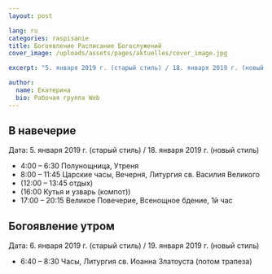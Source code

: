 ```yaml
---
layout: post

lang: ru
categories: raspisanie
title: Богоявление Расписание Богослужений
cover_image: /uploads/assets/pages/aktuelles/cover_image.jpg

excerpt: "5. января 2019 г. (старый стиль) / 18. января 2019 г. (новый стиль)"

author:
  name: Екатерина
  bio: Рабочая группа Web
---
```

## В навечерие
Дата: 5. января 2019 г. (старый стиль) / 18. января 2019 г. (новый стиль)
- 4:00 – 6:30 Полунощница, Утреня
- 8:00 – 11:45 Царские часы, Вечерня, Литургия св. Василия Великого
- (12:00 – 13:45 отдых)
- (16:00 Кутья и узварь (компот))
- 17:00 – 20:15 Великое Повечерие, Всенощное бдение, 1й час

## Богоявление утром
Дата: 6. января 2019 г. (старый стиль) / 19. января 2019 г. (новый стиль)
- 6:40 – 8:30 Часы, Литургия св. Иоанна Златоуста (потом трапеза)
